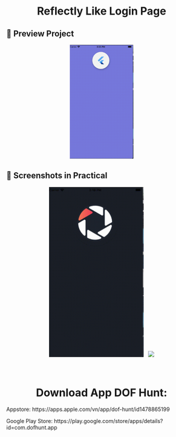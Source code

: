 <h1 align="center"> Reflectly Like Login Page</h1>



## 📱 Preview Project #
<p align="center">
    <img src="screenshots/login.gif" style="height:300px">
</p>


## 📱 Screenshots in Practical #

<p align="center">
  <img src="screenshots/dofhunt.gif" width="250" hspace="4">
  <img src="https://itsallwidgets.com/screenshots/app-966-1.png" width="250" hspace="4">
  
</p>

<h1 align="center">
    <br>
  Download App DOF Hunt:
  <br>
</h1>
<p align="center">
 <p>Appstore: <a>https://apps.apple.com/vn/app/dof-hunt/id1478865199</a></p>
 <p>Google Play Store: <a>https://play.google.com/store/apps/details?id=com.dofhunt.app</a></p>
</p>



